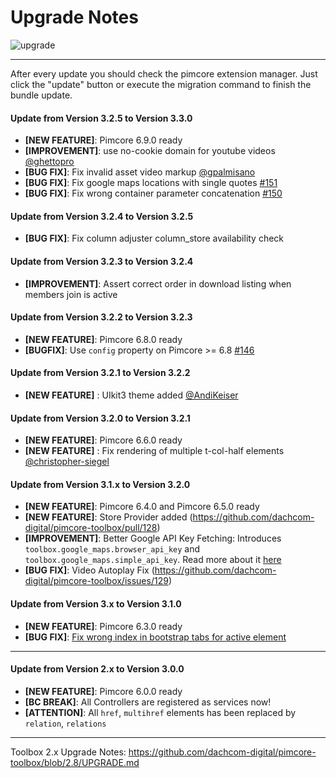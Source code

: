 # Upgrade Notes
![upgrade](https://user-images.githubusercontent.com/700119/31535145-3c01a264-affa-11e7-8d86-f04c33571f65.png)  

***

After every update you should check the pimcore extension manager. 
Just click the "update" button or execute the migration command to finish the bundle update.

#### Update from Version 3.2.5 to Version 3.3.0
- **[NEW FEATURE]**: Pimcore 6.9.0 ready
- **[IMPROVEMENT]**: use no-cookie domain for youtube videos [@ghettopro](https://github.com/dachcom-digital/pimcore-toolbox/pull/153)
- **[BUG FIX]**: Fix invalid asset video markup [@gpalmisano](https://github.com/dachcom-digital/pimcore-toolbox/pull/154)
- **[BUG FIX]**: Fix google maps locations with single quotes [#151](https://github.com/dachcom-digital/pimcore-toolbox/issues/151)
- **[BUG FIX]**: Fix wrong container parameter concatenation [#150](https://github.com/dachcom-digital/pimcore-toolbox/issues/150)

#### Update from Version 3.2.4 to Version 3.2.5
- **[BUG FIX]**: Fix column adjuster column_store availability check

#### Update from Version 3.2.3 to Version 3.2.4
- **[IMPROVEMENT]**: Assert correct order in download listing when members join is active

#### Update from Version 3.2.2 to Version 3.2.3
- **[NEW FEATURE]**: Pimcore 6.8.0 ready
- **[BUGFIX]**: Use `config` property on Pimcore >= 6.8 [#146](https://github.com/dachcom-digital/pimcore-toolbox/issues/146)

#### Update from Version 3.2.1 to Version 3.2.2
- **[NEW FEATURE]** : UIkit3 theme added [@AndiKeiser](https://github.com/dachcom-digital/pimcore-toolbox/pull/138)

#### Update from Version 3.2.0 to Version 3.2.1
- **[NEW FEATURE]**: Pimcore 6.6.0 ready
- **[NEW FEATURE]** : Fix rendering of multiple t-col-half elements [@christopher-siegel](https://github.com/dachcom-digital/pimcore-toolbox/pull/135)

#### Update from Version 3.1.x to Version 3.2.0
- **[NEW FEATURE]**: Pimcore 6.4.0 and Pimcore 6.5.0 ready
- **[NEW FEATURE]**: Store Provider added (https://github.com/dachcom-digital/pimcore-toolbox/pull/128)
- **[IMPROVEMENT]**: Better Google API Key Fetching: Introduces `toolbox.google_maps.browser_api_key` and `toolbox.google_maps.simple_api_key`. Read more about it [here](./docs/11_ElementsOverview.md#google-map)
- **[BUG FIX]**: Video Autoplay Fix (https://github.com/dachcom-digital/pimcore-toolbox/issues/129)

#### Update from Version 3.x to Version 3.1.0
- **[NEW FEATURE]**: Pimcore 6.3.0 ready
- **[BUG FIX]**: [Fix wrong index in bootstrap tabs for active element](https://github.com/dachcom-digital/pimcore-toolbox/issues/119)

***

#### Update from Version 2.x to Version 3.0.0
- **[NEW FEATURE]**: Pimcore 6.0.0 ready
- **[BC BREAK]**: All Controllers are registered as services now!
- **[ATTENTION]**: All `href`, `multihref` elements has been replaced by `relation`, `relations`

***

Toolbox 2.x Upgrade Notes: https://github.com/dachcom-digital/pimcore-toolbox/blob/2.8/UPGRADE.md
